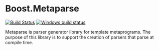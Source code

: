 # Boost.Metaparse

[![Build Status](https://secure.travis-ci.org/sabel83/metaparse.png?branch=master "Build Status")](http://travis-ci.org/sabel83/metaparse)
[![Windows build status](https://ci.appveyor.com/api/projects/status/kug4ins0ygnmy1pl/branch/master?svg=true)](https://ci.appveyor.com/project/sabel83/metaparse/branch/master)

Metaparse is parser generator library for template metaprograms. The purpose of
this library is to support the creation of parsers that parse at compile time.

